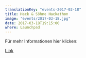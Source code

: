 ```yaml
---
translationKey: "events-2017-03-18"
title: Hack & Söhne Hackathon
image: "events/2017-03-18.jpg"
date: 2017-03-18T19:15:00
where: Launchpad
---
```

Für mehr Informationen hier klicken:

[Link](https://www.facebook.com/pg/hackundsoehne/photos/?tab=album&album_id=1774324096218095)
